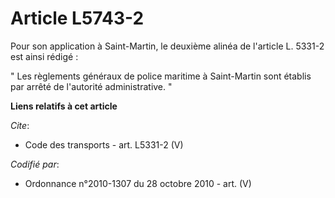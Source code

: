# Article L5743-2

Pour son application à Saint-Martin, le deuxième alinéa de l'article L. 5331-2 est ainsi rédigé : 

" Les règlements généraux de police maritime à Saint-Martin sont établis par arrêté de l'autorité administrative. "

**Liens relatifs à cet article**

_Cite_:

  - Code des transports - art. L5331-2 (V)

_Codifié par_:

  - Ordonnance n°2010-1307 du 28 octobre 2010 - art. (V)
